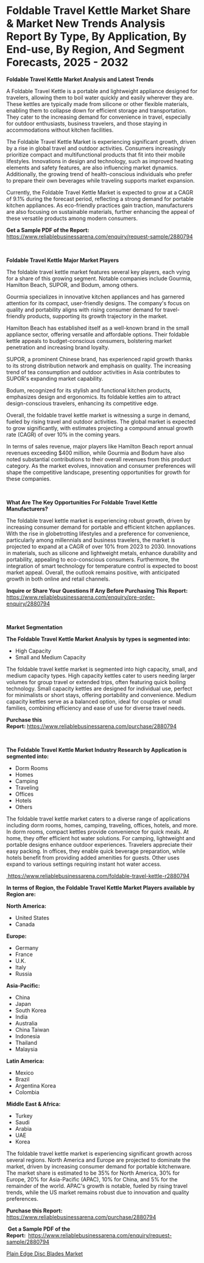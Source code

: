 <p><h1>Foldable Travel Kettle Market Share & Market New Trends Analysis Report By Type, By Application, By End-use, By Region, And Segment Forecasts, 2025 - 2032</h1></p><p><strong>Foldable Travel Kettle Market Analysis and Latest Trends</strong></p>
<p><p>A Foldable Travel Kettle is a portable and lightweight appliance designed for travelers, allowing them to boil water quickly and easily wherever they are. These kettles are typically made from silicone or other flexible materials, enabling them to collapse down for efficient storage and transportation. They cater to the increasing demand for convenience in travel, especially for outdoor enthusiasts, business travelers, and those staying in accommodations without kitchen facilities.</p><p>The Foldable Travel Kettle Market is experiencing significant growth, driven by a rise in global travel and outdoor activities. Consumers increasingly prioritize compact and multifunctional products that fit into their mobile lifestyles. Innovations in design and technology, such as improved heating elements and safety features, are also influencing market dynamics. Additionally, the growing trend of health-conscious individuals who prefer to prepare their own beverages while traveling supports market expansion. </p><p>Currently, the Foldable Travel Kettle Market is expected to grow at a CAGR of 9.1% during the forecast period, reflecting a strong demand for portable kitchen appliances. As eco-friendly practices gain traction, manufacturers are also focusing on sustainable materials, further enhancing the appeal of these versatile products among modern consumers.</p></p>
<p><strong>Get a Sample PDF of the Report:&nbsp;</strong> <a href="https://www.reliablebusinessarena.com/enquiry/request-sample/2880794?utm_campaign=2133&utm_medium=2&utm_source=Github&utm_content=ia&utm_term=12032025&utm_id=foldable-travel-kettle">https://www.reliablebusinessarena.com/enquiry/request-sample/2880794</a></p>
<p>&nbsp;</p>
<p><strong>Foldable Travel Kettle Major Market Players</strong></p>
<p><p>The foldable travel kettle market features several key players, each vying for a share of this growing segment. Notable companies include Gourmia, Hamilton Beach, SUPOR, and Bodum, among others. </p><p>Gourmia specializes in innovative kitchen appliances and has garnered attention for its compact, user-friendly designs. The company's focus on quality and portability aligns with rising consumer demand for travel-friendly products, supporting its growth trajectory in the market.</p><p>Hamilton Beach has established itself as a well-known brand in the small appliance sector, offering versatile and affordable options. Their foldable kettle appeals to budget-conscious consumers, bolstering market penetration and increasing brand loyalty.</p><p>SUPOR, a prominent Chinese brand, has experienced rapid growth thanks to its strong distribution network and emphasis on quality. The increasing trend of tea consumption and outdoor activities in Asia contributes to SUPOR's expanding market capability. </p><p>Bodum, recognized for its stylish and functional kitchen products, emphasizes design and ergonomics. Its foldable kettles aim to attract design-conscious travelers, enhancing its competitive edge.</p><p>Overall, the foldable travel kettle market is witnessing a surge in demand, fueled by rising travel and outdoor activities. The global market is expected to grow significantly, with estimates projecting a compound annual growth rate (CAGR) of over 10% in the coming years.</p><p>In terms of sales revenue, major players like Hamilton Beach report annual revenues exceeding $400 million, while Gourmia and Bodum have also noted substantial contributions to their overall revenues from this product category. As the market evolves, innovation and consumer preferences will shape the competitive landscape, presenting opportunities for growth for these companies.</p></p>
<p>&nbsp;</p>
<p><strong>What Are The Key Opportunities For Foldable Travel Kettle Manufacturers?</strong></p>
<p><p>The foldable travel kettle market is experiencing robust growth, driven by increasing consumer demand for portable and efficient kitchen appliances. With the rise in globetrotting lifestyles and a preference for convenience, particularly among millennials and business travelers, the market is projected to expand at a CAGR of over 10% from 2023 to 2030. Innovations in materials, such as silicone and lightweight metals, enhance durability and portability, appealing to eco-conscious consumers. Furthermore, the integration of smart technology for temperature control is expected to boost market appeal. Overall, the outlook remains positive, with anticipated growth in both online and retail channels.</p></p>
<p><strong>Inquire or Share Your Questions If Any Before Purchasing This Report:</strong> <a href="https://www.reliablebusinessarena.com/enquiry/pre-order-enquiry/2880794?utm_campaign=2133&utm_medium=2&utm_source=Github&utm_content=ia&utm_term=12032025&utm_id=foldable-travel-kettle">https://www.reliablebusinessarena.com/enquiry/pre-order-enquiry/2880794</a></p>
<p>&nbsp;</p>
<p><strong>Market Segmentation</strong></p>
<p><strong>The Foldable Travel Kettle Market Analysis by types is segmented into:</strong></p>
<p><ul><li>High Capacity</li><li>Small and Medium Capacity</li></ul></p>
<p><p>The foldable travel kettle market is segmented into high capacity, small, and medium capacity types. High capacity kettles cater to users needing larger volumes for group travel or extended trips, often featuring quick boiling technology. Small capacity kettles are designed for individual use, perfect for minimalists or short stays, offering portability and convenience. Medium capacity kettles serve as a balanced option, ideal for couples or small families, combining efficiency and ease of use for diverse travel needs.</p></p>
<p><strong>Purchase this Report:&nbsp;</strong><a href="https://www.reliablebusinessarena.com/purchase/2880794?utm_campaign=2133&utm_medium=2&utm_source=Github&utm_content=ia&utm_term=12032025&utm_id=foldable-travel-kettle">https://www.reliablebusinessarena.com/purchase/2880794</a></p>
<p>&nbsp;</p>
<p><strong>The Foldable Travel Kettle Market Industry Research by Application is segmented into:</strong></p>
<p><ul><li>Dorm Rooms</li><li>Homes</li><li>Camping</li><li>Traveling</li><li>Offices</li><li>Hotels</li><li>Others</li></ul></p>
<p><p>The foldable travel kettle market caters to a diverse range of applications including dorm rooms, homes, camping, traveling, offices, hotels, and more. In dorm rooms, compact kettles provide convenience for quick meals. At home, they offer efficient hot water solutions. For camping, lightweight and portable designs enhance outdoor experiences. Travelers appreciate their easy packing. In offices, they enable quick beverage preparation, while hotels benefit from providing added amenities for guests. Other uses expand to various settings requiring instant hot water access.</p></p>
<p><a href="https://www.reliablebusinessarena.com/foldable-travel-kettle-r2880794?utm_campaign=2133&utm_medium=2&utm_source=Github&utm_content=ia&utm_term=12032025&utm_id=foldable-travel-kettle">&nbsp;https://www.reliablebusinessarena.com/foldable-travel-kettle-r2880794</a></p>
<p><strong>In terms of Region, the Foldable Travel Kettle Market Players available by Region are:</strong></p>
<p>
    <p> <strong> North America: </strong>
        <ul>
            <li>United States</li>
            <li>Canada</li>
        </ul>
        </p> 
    <p> <strong> Europe: </strong>
        <ul>
            <li>Germany</li>
            <li>France</li>
            <li>U.K.</li>
            <li>Italy</li>
            <li>Russia</li>
        </ul>
        </p> 
    <p> <strong> Asia-Pacific: </strong>
        <ul>
            <li>China</li>
            <li>Japan</li>
            <li>South Korea</li>
            <li>India</li>
            <li>Australia</li>
            <li>China Taiwan</li>
            <li>Indonesia</li>
            <li>Thailand</li>
            <li>Malaysia</li>
        </ul>
        </p> 
    <p> <strong> Latin America: </strong>
        <ul>
            <li>Mexico</li>
            <li>Brazil</li>
            <li>Argentina Korea</li>
            <li>Colombia</li>
        </ul>
        </p> 
    <p> <strong> Middle East & Africa: </strong>
        <ul>
            <li>Turkey</li>
            <li>Saudi</li>
            <li>Arabia</li>
            <li>UAE</li>
            <li>Korea</li>
        </ul>
    </p>
    </p>
<p><p>The foldable travel kettle market is experiencing significant growth across several regions. North America and Europe are projected to dominate the market, driven by increasing consumer demand for portable kitchenware. The market share is estimated to be 35% for North America, 30% for Europe, 20% for Asia-Pacific (APAC), 10% for China, and 5% for the remainder of the world. APAC's growth is notable, fueled by rising travel trends, while the US market remains robust due to innovation and quality preferences.</p></p>
<p><strong>Purchase this Report: </strong><a href="https://www.reliablebusinessarena.com/purchase/2880794?utm_campaign=2133&utm_medium=2&utm_source=Github&utm_content=ia&utm_term=12032025&utm_id=foldable-travel-kettle">https://www.reliablebusinessarena.com/purchase/2880794</a></p>
<p>&nbsp;<strong>Get a Sample PDF of the Report:&nbsp;&nbsp;</strong><a href="https://www.reliablebusinessarena.com/enquiry/request-sample/2880794?utm_campaign=2133&utm_medium=2&utm_source=Github&utm_content=ia&utm_term=12032025&utm_id=foldable-travel-kettle">https://www.reliablebusinessarena.com/enquiry/request-sample/2880794</a></p>
<p><strong></strong></p>
<p><p><a href="https://github.com/JakirUddin651/Market-Research-Report-List-2/blob/main/plain-edge-disc-blades-market.md?utm_campaign=2133&utm_medium=2&utm_source=Github&utm_content=ia&utm_term=12032025&utm_id=foldable-travel-kettle">Plain Edge Disc Blades Market</a></p></p>